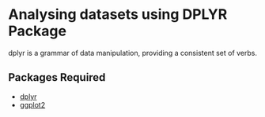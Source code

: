 # Analysing datasets using DPLYR Package
dplyr is a grammar of data manipulation, providing a consistent set of verbs.

## Packages Required
* [dplyr](https://www.rdocumentation.org/packages/dplyr/versions/0.7.8)
* [ggplot2](https://ggplot2.tidyverse.org/)
